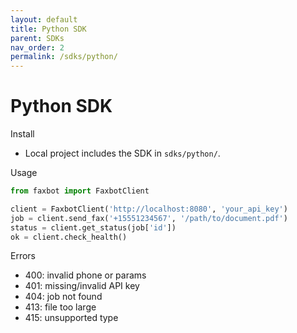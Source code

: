 ```yaml
---
layout: default
title: Python SDK
parent: SDKs
nav_order: 2
permalink: /sdks/python/
---
```


# Python SDK

Install
- Local project includes the SDK in `sdks/python/`.

Usage
```python
from faxbot import FaxbotClient

client = FaxbotClient('http://localhost:8080', 'your_api_key')
job = client.send_fax('+15551234567', '/path/to/document.pdf')
status = client.get_status(job['id'])
ok = client.check_health()
```

Errors
- 400: invalid phone or params
- 401: missing/invalid API key
- 404: job not found
- 413: file too large
- 415: unsupported type

